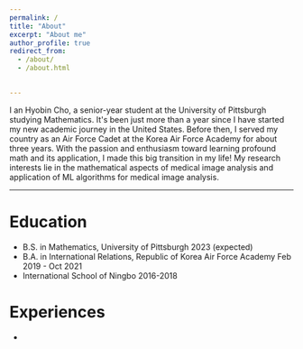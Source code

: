 ```yaml
---
permalink: /
title: "About"
excerpt: "About me"
author_profile: true
redirect_from: 
  - /about/
  - /about.html

 
---
```


I an Hyobin Cho, a senior-year student at the University of Pittsburgh studying Mathematics. It's been just more than a year since I have started my new academic journey in the United States. Before then, I served my country as an Air Force Cadet at the Korea Air Force Academy for about three years. With the passion and enthusiasm toward learning profound math and its application, I made this big transition in my life! My research interests lie in the mathematical aspects of medical image analysis and application of ML algorithms for medical image analysis.

---
Education
======
* B.S. in Mathematics, University of Pittsburgh 2023 (expected)
* B.A. in International Relations, Republic of Korea Air Force Academy Feb 2019 -  Oct 2021
* International School of Ningbo 2016-2018

Experiences
======
* 

